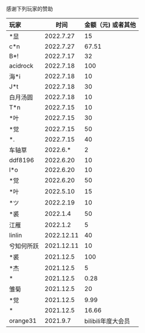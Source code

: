 感谢下列玩家的赞助

| 玩家       | 时间       | 金额（元) 或者其他 |
| :--------- | ---------- | ------------------ |
| *显        | 2022.7.27  | 15                 |
| c*n        | 2022.7.27  | 67.51              |
| B*!        | 2022.7.17  | 32                 |
| acidrock   | 2022.7.18  | 100                |
| 海*i       | 2022.7.18  | 10                 |
| J*t        | 2022.7.18  | 30                 |
| 白月汤圆   | 2022.7.18  | 10                 |
| T*n        | 2022.7.15  | 10                 |
| *叶        | 2022.7.15  | 30                 |
| *觉        | 2022.7.15  | 50                 |
| *.         | 2022.7.15  | 40                 |
| 车轴草     | 2022.6.*   | 2                  |
| ddf8196    | 2022.6.20  | 10                 |
| l*o        | 2022.6.20  | 10                 |
| *觉        | 2022.6.20  | 50                 |
| *叶        | 2022.5.10  | 15                 |
| *ツ        | 2022.2.19  | 10                 |
| *裘        | 2022.1.4   | 50                 |
| 江雁       | 2022.1.2   | 5                  |
| linlin     | 2022.12.11 | 40                 |
| 兮知何所跃 | 2021.12.11 | 10                 |
| *裘        | 2021.12.5  | 100                |
| *杰        | 2021.12.5  | 5                  |
| *          | 2021.12.5  | 0.28               |
| 雏菊       | 2021.12.5  | 20                 |
| *觉        | 2021.12.5  | 9.99               |
| *          | 2021.12.5  | 16.66              |
| orange31   | 2021.9.7   | bilibili年度大会员 |


